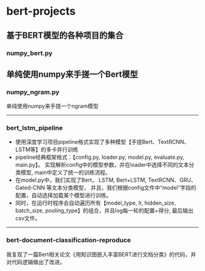 # bert-projects
基于BERT模型的各种项目的集合
---

### numpy_bert.py
单纯使用numpy来手搓一个Bert模型
---


### numpy_ngram.py
单纯使用numpy来手搓一个ngram模型

---


### bert_lstm_pipeline
- 使用深度学习项目pipeline格式实现了多种模型【手搓Bert、TextRCNN、LSTM等】的多卡并行训练
- pipeline经典框架格式：【config.py, loader.py, model.py, evaluate.py, main.py】。
  实现解析config中的模型参数，并在loader中选择不同的文本分类模型, main中定义了统一的训练流程。
- 在model.py中，我们实现了Bert， LSTM, Bert+LSTM, TextRCNN、GRU、Gated-CNN 等文本分类模型， 并且，我们根据config文件中“model”字段的配置，自动选择加载某个模型进行训练。
- 同时，在运行时程序会自动遍历所有【model_type, lr, hidden_size, batch_size, pooling_type】的组合，并且log每一轮的配置+得分, 最后输出csv文件。


---


### bert-document-classification-reproduce
我复现了一篇Bert相关论文《用知识图嵌入丰富BERT进行文档分类》的代码，并对代码逻辑做出了改进。
